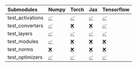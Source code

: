 | Submodules       | Numpy                                                                                                                           | Torch                                                                                                                           | Jax                                                                                                                             | Tensorflow                                                                                                                      |
|:-----------------|:--------------------------------------------------------------------------------------------------------------------------------|:--------------------------------------------------------------------------------------------------------------------------------|:--------------------------------------------------------------------------------------------------------------------------------|:--------------------------------------------------------------------------------------------------------------------------------|
| test_activations | <a href="https://github.com/unifyai/ivy/runs/7878381990?check_suite_focus=true" rel="noopener noreferrer" target="_blank">✅</a> | <a href="https://github.com/unifyai/ivy/runs/7878382749?check_suite_focus=true" rel="noopener noreferrer" target="_blank">✅</a> | <a href="https://github.com/unifyai/ivy/runs/7878383537?check_suite_focus=true" rel="noopener noreferrer" target="_blank">✅</a> | <a href="https://github.com/unifyai/ivy/runs/7878384538?check_suite_focus=true" rel="noopener noreferrer" target="_blank">✅</a> |
| test_converters  | <a href="https://github.com/unifyai/ivy/runs/7878382117?check_suite_focus=true" rel="noopener noreferrer" target="_blank">✅</a> | <a href="https://github.com/unifyai/ivy/runs/7878382871?check_suite_focus=true" rel="noopener noreferrer" target="_blank">❌</a> | <a href="https://github.com/unifyai/ivy/runs/7878383689?check_suite_focus=true" rel="noopener noreferrer" target="_blank">❌</a> | <a href="https://github.com/unifyai/ivy/runs/7878384760?check_suite_focus=true" rel="noopener noreferrer" target="_blank">✅</a> |
| test_layers      | <a href="https://github.com/unifyai/ivy/runs/7878382257?check_suite_focus=true" rel="noopener noreferrer" target="_blank">✅</a> | <a href="https://github.com/unifyai/ivy/runs/7878382974?check_suite_focus=true" rel="noopener noreferrer" target="_blank">✅</a> | <a href="https://github.com/unifyai/ivy/runs/7878383869?check_suite_focus=true" rel="noopener noreferrer" target="_blank">✅</a> | <a href="https://github.com/unifyai/ivy/runs/7878384865?check_suite_focus=true" rel="noopener noreferrer" target="_blank">✅</a> |
| test_modules     | <a href="https://github.com/unifyai/ivy/runs/7878382382?check_suite_focus=true" rel="noopener noreferrer" target="_blank">✅</a> | <a href="https://github.com/unifyai/ivy/runs/7878383116?check_suite_focus=true" rel="noopener noreferrer" target="_blank">❌</a> | <a href="https://github.com/unifyai/ivy/runs/7878384043?check_suite_focus=true" rel="noopener noreferrer" target="_blank">❌</a> | <a href="https://github.com/unifyai/ivy/runs/7878384967?check_suite_focus=true" rel="noopener noreferrer" target="_blank">❌</a> |
| test_norms       | <a href="https://github.com/unifyai/ivy/runs/7878382516?check_suite_focus=true" rel="noopener noreferrer" target="_blank">❌</a> | <a href="https://github.com/unifyai/ivy/runs/7878383274?check_suite_focus=true" rel="noopener noreferrer" target="_blank">❌</a> | <a href="https://github.com/unifyai/ivy/runs/7878384220?check_suite_focus=true" rel="noopener noreferrer" target="_blank">❌</a> | <a href="https://github.com/unifyai/ivy/runs/7878385107?check_suite_focus=true" rel="noopener noreferrer" target="_blank">❌</a> |
| test_optimizers  | <a href="https://github.com/unifyai/ivy/runs/7878382649?check_suite_focus=true" rel="noopener noreferrer" target="_blank">✅</a> | <a href="https://github.com/unifyai/ivy/runs/7878383400?check_suite_focus=true" rel="noopener noreferrer" target="_blank">✅</a> | <a href="https://github.com/unifyai/ivy/runs/7878384369?check_suite_focus=true" rel="noopener noreferrer" target="_blank">✅</a> | <a href="https://github.com/unifyai/ivy/runs/7878385225?check_suite_focus=true" rel="noopener noreferrer" target="_blank">✅</a> |